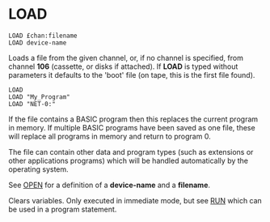 # LOAD

`LOAD £chan:filename`  
`LOAD device-name`

Loads a file from the given channel, or, if no channel is specified, from channel **106** (cassette, or disks if attached). If **LOAD** is typed without parameters it defaults to the 'boot' file (on tape, this is the first file found).

`LOAD`  
`LOAD "My_Program"`  
`LOAD "NET-0:"`  

If the file contains a BASIC program then this replaces the current program in memory. If multiple BASIC programs have been saved as one file, these will replace all programs in memory and return to program 0.

The file can contain other data and program types (such as extensions or other applications programs) which will be handled automatically by the operating system.

See [OPEN](man_cs-open.md) for a definition of a **device-name** and a **filename**.

Clears variables. Only executed in immediate mode, but see [RUN](man_cs-run.md) which can be used in a program statement.
